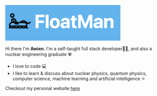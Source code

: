 ![Floatman](floatman.png)

Hi there I'm **Awien**. I'm a self-taught full stack developer👨‍💻, and also a nuclear engineering graduate ☢️

- I love to code 💻
- I like to learn & discuss about nuclear physics, quantum physics, computer science, machine learning and artificial intelligence ⚛️

Checkout my personal website [here](https://floatman.netlify.app/)
